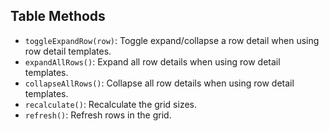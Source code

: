 ## Table Methods

* `toggleExpandRow(row)`: Toggle expand/collapse a row detail when using row detail templates.
* `expandAllRows()`: Expand all row details when using row detail templates.
* `collapseAllRows()`: Collapse all row details when using row detail templates.
* `recalculate()`: Recalculate the grid sizes.
* `refresh()`: Refresh rows in the grid.